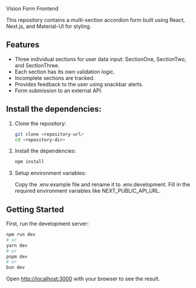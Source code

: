 Vision Form Frontend

This repository contains a multi-section accordion form built using React, Next.js, and Material-UI for styling.

## Features

- Three individual sections for user data input: SectionOne, SectionTwo, and SectionThree.
- Each section has its own validation logic.
- Incomplete sections are tracked.
- Provides feedback to the user using snackbar alerts.
- Form submission to an external API.

## Install the dependencies:
1. Clone the repository:
    ```bash
    git clone <repository-url>
    cd <repository-dir>
    ```
2. Install the dependencies:
    ```bash
    npm install
    ```
3. Setup environment variables:

   Copy the .env.example file and rename it to .env.development. Fill in the required environment variables like NEXT_PUBLIC_API_URL.

## Getting Started

First, run the development server:

```bash
npm run dev
# or
yarn dev
# or
pnpm dev
# or
bun dev
```

Open [http://localhost:3000](http://localhost:3000) with your browser to see the result.
